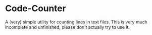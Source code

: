 # Code-Counter
A (very) simple utility for counting lines in text files. 
This is very much incomplete and unfinished, please don't actually try to use it.
